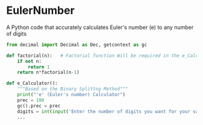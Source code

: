 # EulerNumber
A Python code that accurately calculates Euler's number (e) to any number of digits
```python
from decimal import Decimal as Dec, getcontext as gc

def factorial(n):   # Factorial function Will be required in the e_Calculator function
    if not n:
        return 1
    return n*factorial(n-1)

def e_Calculator():
    """Based on the Binary Splittng Method"""
    print("'e' (Euler's number) Calculator")
    prec = 100
    gc().prec = prec
    digits = int(input('Enter the number of digits you want for your value of e : '))
    ...
```

